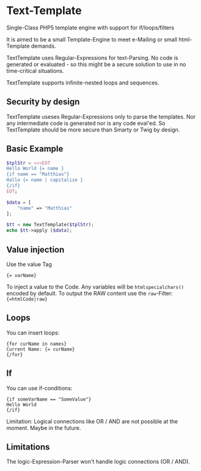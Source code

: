 # Text-Template
Single-Class PHP5 template engine with support for if/loops/filters

It is aimed to be a small Template-Engine to meet e-Mailing or small html-Template demands.

TextTemplate uses Regular-Expressions for text-Parsing. No code is generated or evaluated - so this might
be a secure solution to use in no time-critical situations.

TextTemplate supports infinite-nested loops and sequences.

## Security by design

TextTemplate useses Regular-Expressions only to parse the templates. Nor any intermediate code is generated nor is
any code eval'ed. So TextTemplate should be  more secure than Smarty or Twig by design.


## Basic Example
```php
$tplStr = <<<EOT
Hello World {= name }
{if name == "Matthias"}
Hallo {= name | capitalize }
{/if}
EOT;

$data = [
    "name" => "Matthias"
];

$tt = new TextTemplate($tplStr);
echo $tt->apply ($data);
```

## Value injection

Use the value Tag
```
{= varName}
```

To inject a value to the Code. Any variables will be ```htmlspecialchars()``` encoded by default. To
output the RAW content use the ```raw```-Filter: ```{=htmlCode|raw}```


## Loops

You can insert loops:

```
{for curName in names}
Current Name: {= curName}
{/for}
```

## If

You can use if-conditions:

```
{if someVarName == "SomeValue"}
Hello World
{/if}
```

Limitation: Logical connections like OR / AND are not possible at the moment. Maybe in the future.



## Limitations

The logic-Expression-Parser won't handle logic connections (OR / AND).


